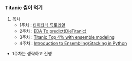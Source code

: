 ### Titanic 씹어 먹기

1. 목차
    - 1주차 : [타이타닉 튜토리얼](https://kaggle-kr.tistory.com/17?category=868316)
    - 2주차 : [EDA To predict(DieTitanic)](https://www.kaggle.com/code/ash316/eda-to-prediction-dietanic/notebook)
    - 3주차 : [Titanic Top 4% with ensemble modeling](https://www.kaggle.com/code/yassineghouzam/titanic-top-4-with-ensemble-modeling/notebook)
    - 4주차 : [Introduction to Ensembling/Stacking in Python](https://www.kaggle.com/code/arthurtok/introduction-to-ensembling-stacking-in-python/notebook)

- 1주차는 생략하고 진행
